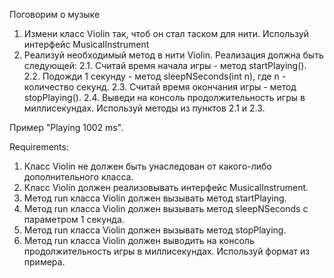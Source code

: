 Поговорим о музыке
1. Измени класс Violin так, чтоб он стал таском для нити. Используй интерфейс MusicalInstrument
2. Реализуй необходимый метод в нити Violin. Реализация должна быть следующей:
2.1. Считай время начала игры - метод startPlaying().
2.2. Подожди 1 секунду - метод sleepNSeconds(int n), где n - количество секунд.
2.3. Считай время окончания игры - метод stopPlaying().
2.4. Выведи на консоль продолжительность игры в миллисекундах. Используй методы из пунктов 2.1 и 2.3.

Пример "Playing 1002 ms".


Requirements:
1. Класс Violin не должен быть унаследован от какого-либо дополнительного класса.
2. Класс Violin должен реализовывать интерфейс MusicalInstrument.
3. Метод run класса Violin должен вызывать метод startPlaying.
4. Метод run класса Violin должен вызывать метод sleepNSeconds с параметром 1 секунда.
5. Метод run класса Violin должен вызывать метод stopPlaying.
6. Метод run класса Violin должен выводить на консоль продолжительность игры в миллисекундах. Используй формат из примера.
